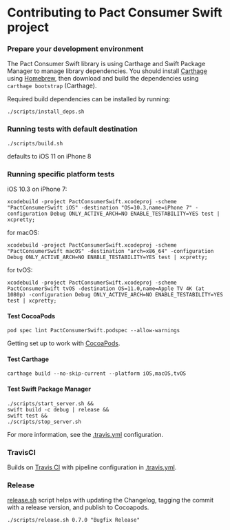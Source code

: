 # Contributing to Pact Consumer Swift project

### Prepare your development environment
The Pact Consumer Swift library is using Carthage and Swift Package Manager to manage library dependencies. You should install [Carthage](https://github.com/Carthage/Carthage) using [Homebrew](https://brew.sh), then download and build the dependencies using `carthage bootstrap` (Carthage).

Required build dependencies can be installed by running:
```
./scripts/install_deps.sh
```

### Running tests with default destination
```
./scripts/build.sh
```
defaults to iOS 11 on iPhone 8

### Running specific platform tests
iOS 10.3 on iPhone 7:
```
xcodebuild -project PactConsumerSwift.xcodeproj -scheme "PactConsumerSwift iOS" -destination "OS=10.3,name=iPhone 7" -configuration Debug ONLY_ACTIVE_ARCH=NO ENABLE_TESTABILITY=YES test | xcpretty;
```

for macOS:
```
xcodebuild -project PactConsumerSwift.xcodeproj -scheme "PactConsumerSwift macOS" -destination "arch=x86_64" -configuration Debug ONLY_ACTIVE_ARCH=NO ENABLE_TESTABILITY=YES test | xcpretty;
```

for tvOS:
```
xcodebuild -project PactConsumerSwift.xcodeproj -scheme PactConsumerSwift tvOS -destination OS=11.0,name=Apple TV 4K (at 1080p) -configuration Debug ONLY_ACTIVE_ARCH=NO ENABLE_TESTABILITY=YES test | xcpretty;
```

#### Test CocoaPods
```
pod spec lint PactConsumerSwift.podspec --allow-warnings
```

Getting set up to work with [CocoaPods](https://guides.cocoapods.org/making/getting-setup-with-trunk.html).

#### Test Carthage
```
carthage build --no-skip-current --platform iOS,macOS,tvOS
```

#### Test Swift Package Manager
```
./scripts/start_server.sh &&
swift build -c debug | release &&
swift test &&
./scripts/stop_server.sh
```
For more information, see the [.travis.yml](/.travis.yml) configuration.

### TravisCI
Builds on [Travis CI](https://travis-ci.org/DiUS/pact-consumer-swift/) with pipeline configuration in [.travis.yml](/.travis.yml).

### Release
[release.sh](/scripts/release.sh) script helps with updating the Changelog, tagging the commit with a release version, and publish to Cocoapods.
```
./scripts/release.sh 0.7.0 "Bugfix Release"
```
